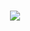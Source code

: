 <h1 align="center">
    <img src="https://readme-typing-svg.herokuapp.com?font=Righteous&size=35&pause=1000&color=7B5F48center=true&random=false&width=435&lines=Hi+There!+%F0%9F%91%8B;Im+Ivan+Bosnjak!;" />
</h1>
